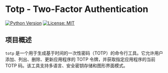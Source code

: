 # Totp - Two-Factor Authentication

[![Python Version](https://img.shields.io/badge/python-3.13%2B-blue)](https://www.python.org/downloads/)
[![License: MIT](https://img.shields.io/badge/License-MIT-yellow.svg)](https://opensource.org/licenses/MIT)

## 项目概述

`totp` 是一个用于生成基于时间的一次性密码（TOTP）的命令行工具。它允许用户添加、列出、删除、更新应用程序的 TOTP 令牌，并获取指定应用程序的当前
TOTP 码。该工具支持多语言、安全密钥存储和图形界面模式。